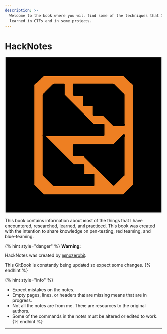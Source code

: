 ```yaml
---
description: >-
  Welcome to the book where you will find some of the techniques that I have
  learned in CTFs and in some projects.
---
```


# HackNotes

<p align="center">
  <img src=".gitbook/assets/Github-Logo.png" />
</p>

This book contains information about most of the things that I have encountered, researched, learned, and practiced. This book was created with the intention to share knowledge on pen-testing, red teaming, and blue-teaming.

{% hint style="danger" %}
**Warning:**

HackNotes was created by [@nozerobit](https://twitter.com/nozerobit).

This GitBook is constantly being updated so expect some changes.
{% endhint %}

{% hint style="info" %}
* Expect mistakes on the notes.
* Empty pages, lines, or headers that are missing means that are in progress.
* Not all the notes are from me. There are resources to the original authors.
* Some of the commands in the notes must be altered or edited to work.
{% endhint %}

****
